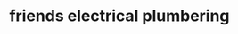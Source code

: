 ---
title: "friends electrical plumbering"
url: /thottada/friends-electrical-plumbering/
shop: Eisenwaren
---
